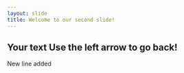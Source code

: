 ```yaml
---
layout: slide
title: Welcome to our second slide!
---
```

Your text
Use the left arrow to go back!
---
New line added
